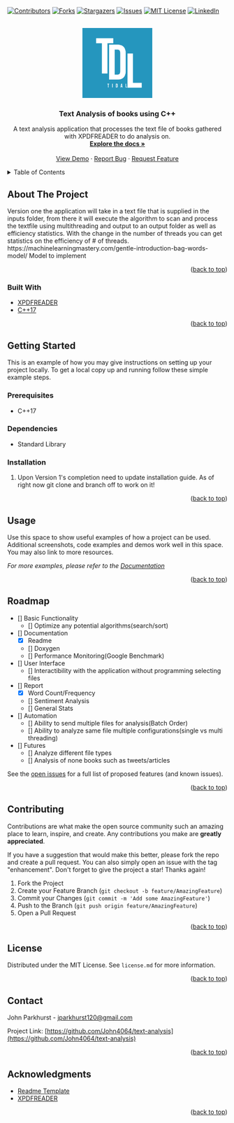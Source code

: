 <div id="top"></div>

<!-- PROJECT SHIELDS -->
[![Contributors][contributors-shield]][contributors-url]
[![Forks][forks-shield]][forks-url]
[![Stargazers][stars-shield]][stars-url]
[![Issues][issues-shield]][issues-url]
[![MIT License][license-shield]][license-url]
[![LinkedIn][linkedin-shield]][linkedin-url]



<!-- PROJECT LOGO -->
<br />
<div align="center">
  <a href="https://github.com/John4064/text-analysis/">
    <img src="images/Logo.jpg" alt="Logo" width="160" height="160">
  </a>

<h3 align="center">Text Analysis of books using C++</h3>

  <p align-items="center">
    A text analysis application that processes the text file of books gathered with XPDFREADER to do analysis on.
    <br />
    <a href="https://github.com/John4064/text-analysis/"><strong>Explore the docs »</strong></a>
    <br />
    <br />
    <a href="https://github.com/John4064/text-analysis/">View Demo</a>
    ·
    <a href="https://github.com/John4064/text-analysis/issues">Report Bug</a>
    ·
    <a href="https://github.com/John4064/text-analysis/issues">Request Feature</a>
  </p>
</div>



<!-- TABLE OF CONTENTS -->
<details>
  <summary>Table of Contents</summary>
  <ol>
    <li>
      <a href="#about-the-project">About The Project</a>
      <ul>
        <li><a href="#built-with">Built With</a></li>
      </ul>
    </li>
    <li>
      <a href="#getting-started">Getting Started</a>
      <ul>
        <li><a href="#prerequisites">Prerequisites</a></li>
        <li><a href="#installation">Installation</a></li>
      </ul>
    </li>
    <li><a href="#usage">Usage</a></li>
    <li><a href="#roadmap">Roadmap</a></li>
    <li><a href="#contributing">Contributing</a></li>
    <li><a href="#license">License</a></li>
    <li><a href="#contact">Contact</a></li>
    <li><a href="#acknowledgments">Acknowledgments</a></li>
  </ol>
</details>



<!-- ABOUT THE PROJECT -->
## About The Project

<a href="https://app.alpaca.markets/dashboard/overview">
    <!--<img src="images/examples/portfolio.png" alt="Logo" width="600" height="400"> -->
  </a>
<p>Version one the application will take in a text file that is supplied in the inputs folder, from there it will execute the algorithm to scan and process the textfile using multithreading and output to an output folder as well as efficiency statistics. With the change in the number of threads you can get statistics on the efficiency of # of threads.
https://machinelearningmastery.com/gentle-introduction-bag-words-model/
  Model to implement

</p>

<p align="right">(<a href="#top">back to top</a>)</p>



### Built With

* [XPDFREADER](https://www.xpdfreader.com/)
* [C++17](https://www.cplusplus.com/)

<p align="right">(<a href="#top">back to top</a>)</p>



<!-- GETTING STARTED -->
## Getting Started

This is an example of how you may give instructions on setting up your project locally.
To get a local copy up and running follow these simple example steps.

### Prerequisites
 - C++17
### Dependencies
 - Standard Library
### Installation

1. Upon Version 1's completion need to update installation guide. As of right now git clone and branch off to work on it!

<p align="right">(<a href="#top">back to top</a>)</p>



<!-- USAGE EXAMPLES -->
## Usage

Use this space to show useful examples of how a project can be used. Additional screenshots, code examples and demos work well in this space. You may also link to more resources.

_For more examples, please refer to the [Documentation](https://example.com)_

<p align="right">(<a href="#top">back to top</a>)</p>



<!-- ROADMAP -->
## Roadmap

- [] Basic Functionality
    - [] Optimize any potential algorithms(search/sort)
- [] Documentation
    - [X] Readme
    - [] Doxygen
    - [] Performance Monitoring(Google Benchmark)
- [] User Interface
    - [] Interactibility with the application without programming selecting files
- [] Report
    - [x] Word Count/Frequency
    - [] Sentiment Analysis
    - [] General Stats
- [] Automation
    - [] Ability to send multiple files for analysis(Batch Order)
    - [] Ability to analyze same file multiple configurations(single vs multi threading)
- [] Futures
    - [] Analyze different file types
    - [] Analysis of none books such as tweets/articles

See the [open issues](https://github.com/John4064/text-analysis/issues) for a full list of proposed features (and known issues).

<p align="right">(<a href="#top">back to top</a>)</p>



<!-- CONTRIBUTING -->
## Contributing

Contributions are what make the open source community such an amazing place to learn, inspire, and create. Any contributions you make are **greatly appreciated**.

If you have a suggestion that would make this better, please fork the repo and create a pull request. You can also simply open an issue with the tag "enhancement".
Don't forget to give the project a star! Thanks again!

1. Fork the Project
2. Create your Feature Branch (`git checkout -b feature/AmazingFeature`)
3. Commit your Changes (`git commit -m 'Add some AmazingFeature'`)
4. Push to the Branch (`git push origin feature/AmazingFeature`)
5. Open a Pull Request

<p align="right">(<a href="#top">back to top</a>)</p>



<!-- LICENSE -->
## License

Distributed under the MIT License. See `license.md` for more information.

<p align="right">(<a href="#top">back to top</a>)</p>



<!-- CONTACT -->
## Contact

John Parkhurst - jparkhurst120@gmail.com

Project Link: [https://github.com/John4064/text-analysis](https://github.com/John4064/text-analysis)

<p align="right">(<a href="#top">back to top</a>)</p>



<!-- ACKNOWLEDGMENTS -->
## Acknowledgments

* [Readme Template](https://github.com/othneildrew/Best-README-Template)
* [XPDFREADER](https://www.xpdfreader.com/)


<p align="right">(<a href="#top">back to top</a>)</p>



<!-- MARKDOWN LINKS & IMAGES -->
<!-- https://www.markdownguide.org/basic-syntax/#reference-style-links -->
[contributors-shield]: https://img.shields.io/github/contributors/John4064/text-analysis.svg?style=for-the-badge
[contributors-url]: https://github.com/John4064/text-analysis/graphs/contributors
[forks-shield]: https://img.shields.io/github/forks/John4064/text-analysis.svg?style=for-the-badge
[forks-url]: https://github.com/John4064/text-analysis/network/members
[stars-shield]: https://img.shields.io/github/stars/John4064/text-analysis.svg?style=for-the-badge
[stars-url]: https://github.com/John4064/text-analysis/stargazers
[issues-shield]: https://img.shields.io/github/issues/John4064/text-analysis.svg?style=for-the-badge
[issues-url]: https://github.com/John4064/text-analysis/issues
[license-shield]: https://img.shields.io/github/license/John4064/text-analysis.svg?style=for-the-badge
[license-url]: https://github.com/John4064/text-analysis/blob/main/LICENSE
[linkedin-shield]: https://img.shields.io/badge/-LinkedIn-black.svg?style=for-the-badge&logo=linkedin&colorB=555
[linkedin-url]: https://www.linkedin.com/in/john-parkhurst-722a62146/
[product-screenshot]: images/screenshot.png
